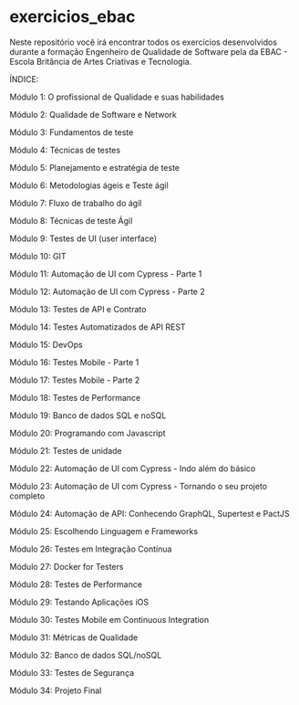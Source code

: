 # exercicios_ebac

Neste repositório você irá encontrar todos os exercícios desenvolvidos durante a formação Engenheiro de Qualidade de Software pela da EBAC - Escola Britância de Artes Criativas e Tecnologia.



ÍNDICE:

Módulo 1: O profissional de Qualidade e suas habilidades

Módulo 2: Qualidade de Software e Network

Módulo 3: Fundamentos de teste

Módulo 4: Técnicas de testes

Módulo 5: Planejamento e estratégia de teste

Módulo 6: Metodologias ágeis e Teste ágil

Módulo 7: Fluxo de trabalho do ágil

Módulo 8: Técnicas de teste Ágil

Módulo 9: Testes de UI (user interface)

Módulo 10: GIT

Módulo 11: Automação de UI com Cypress - Parte 1

Módulo 12: Automação de UI com Cypress - Parte 2

Módulo 13: Testes de API e Contrato

Módulo 14: Testes Automatizados de API REST

Módulo 15: DevOps

Módulo 16: Testes Mobile - Parte 1

Módulo 17: Testes Mobile - Parte 2

Módulo 18: Testes de Performance

Módulo 19: Banco de dados SQL e noSQL

Módulo 20: Programando com Javascript

Módulo 21: Testes de unidade

Módulo 22: Automação de UI com Cypress - Indo além do básico

Módulo 23: Automação de UI com Cypress - Tornando o seu projeto completo

Módulo 24: Automação de API: Conhecendo GraphQL, Supertest e PactJS

Módulo 25: Escolhendo Linguagem e Frameworks

Módulo 26: Testes em Integração Contínua

Módulo 27: Docker for Testers

Módulo 28: Testes de Performance

Módulo 29: Testando Aplicações iOS

Módulo 30: Testes Mobile em Continuous Integration

Módulo 31: Métricas de Qualidade

Módulo 32: Banco de dados SQL/noSQL

Módulo 33: Testes de Segurança

Módulo 34: Projeto Final
